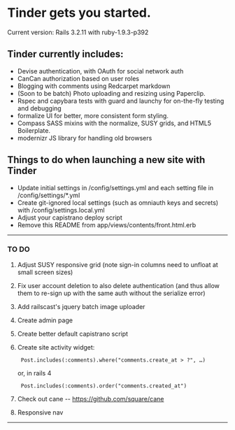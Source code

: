 Tinder gets you started. 
========================

Current version: Rails 3.2.11 with ruby-1.9.3-p392

Tinder currently includes:
--------------------------

* Devise authentication, with OAuth for social network auth 
* CanCan authorization based on user roles
* Blogging with comments using Redcarpet markdown
* (Soon to be batch) Photo uploading and resizing using Paperclip.
* Rspec and capybara tests with guard and launchy for on-the-fly testing and debugging
* formalize UI for better, more consistent form styling.
* Compass SASS mixins with the normalize, SUSY grids, and HTML5 Boilerplate.
* modernizr JS library for handling old browsers

Things to do when launching a new site with Tinder
--------------------------------------------

* Update initial settings in /config/settings.yml and each setting file in /config/settings/*.yml
* Create git-ignored local settings (such as omniauth keys and secrets) with /config/settings.local.yml
* Adjust your capistrano deploy script
* Remove this README from app/views/contents/front.html.erb

* * *

### TO DO

1. Adjust SUSY responsive grid (note sign-in columns need to unfloat at small screen sizes)
2. Fix user account deletion to also delete authentication (and thus allow them to re-sign up with the same auth without the serialize error)
3. Add railscast's jquery batch image uploader
4. Create admin page
5. Create better default capistrano script
6. Create site activity widget:

        Post.includes(:comments).where("comments.create_at > ?", …) 

    or, in rails 4

        Post.includes(:comments).order("comments.created_at")
7. Check out cane -- https://github.com/square/cane
8. Responsive nav

* * * 
